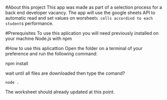 #About this project
This app was made as part of a selection process for a back end developer vacancy.
The app will use the google sheets API to automatic read and set values on worsheet`s cells accordind to each student`s performance.

#Prerequisites
To use this aplication you will need previously installed on your machine Node.js with npm

#How to use this aplicattion
Open the folder on a terminal of your preference and run the following command:

   npm install
 
 wait until all files are downloaded then type the comand?
 
    node .
    
 The worksheet should already updated at this point.
